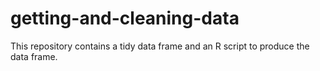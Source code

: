 # getting-and-cleaning-data

This repository contains a tidy data frame and an R script to produce the data frame.  
